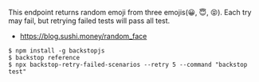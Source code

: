 This endpoint returns random emoji from three emojis(😀, 😇, 😝).
Each try may fail, but retrying failed tests will pass all test.
- https://blog.sushi.money/random_face

```
$ npm install -g backstopjs
$ backstop reference
$ npx backstop-retry-failed-scenarios --retry 5 --command "backstop test"
```
